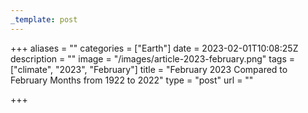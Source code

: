 ```yaml
---
_template: post
---
```



+++
aliases = ""
categories = ["Earth"]
date = 2023-02-01T10:08:25Z
description = ""
image = "/images/article-2023-february.png"
tags = ["climate", "2023", "February"]
title = "February 2023 Compared to February Months from 1922 to 2022"
type = "post"
url = ""

+++
